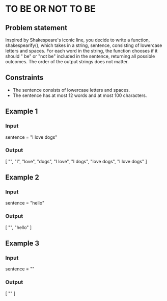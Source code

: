 # TO BE OR NOT TO BE

## Problem statement

Inspired by Shakespeare's iconic line, you decide to write a function, shakespearify(), which takes in a string,
sentence, consisting of lowercase letters and spaces. For each word in the string, the function chooses if it should "
be" or "not be" included in the sentence, returning all possible outcomes. The order of the output strings does not
matter.

## Constraints

- The sentence consists of lowercase letters and spaces.
- The sentence has at most 12 words and at most 100 characters.

## Example 1

### Input

sentence = "I love dogs"

### Output

[
"",
"I",
"love",
"dogs",
"I love",
"I dogs",
"love dogs",
"I love dogs"
]

## Example 2

### Input

sentence = "hello"

### Output

[
"",
"hello"
]

## Example 3

### Input

sentence = ""

### Output

[
""
]